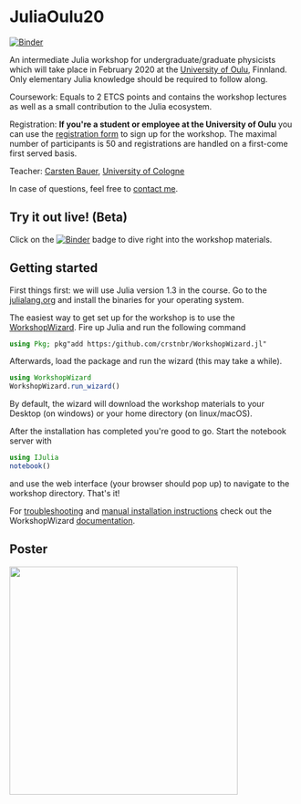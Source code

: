 # JuliaOulu20

[![Binder](https://mybinder.org/badge_logo.svg)](https://mybinder.org/v2/gh/crstnbr/JuliaOulu20/master)

An intermediate Julia workshop for undergraduate/graduate physicists which will take place in February 2020 at the [University of Oulu](https://www.oulu.fi/university/), Finnland. Only elementary Julia knowledge should be required to follow along.

Coursework: Equals to 2 ETCS points and contains the workshop lectures as well as a small contribution to the Julia ecosystem.

Registration: **If you're a student or employee at the University of Oulu** you can use the [registration form](http://tinyurl.com/juliaoulu20) to sign up for the workshop. The maximal number of participants is 50 and registrations are handled on a first-come first served basis.

Teacher: [Carsten Bauer](http://github.com/crstnbr), [University of Cologne](https://www.portal.uni-koeln.de/index.php?id=9441&L=1)

In case of questions, feel free to [contact me](http://github.com/crstnbr).

## Try it out live! (Beta)

Click on the [![Binder](https://mybinder.org/badge_logo.svg)](https://mybinder.org/v2/gh/crstnbr/JuliaOulu20/master) badge to dive right into the workshop materials.

## Getting started

First things first: we will use Julia version 1.3 in the course. Go to the [julialang.org](https://julialang.org/downloads/) and install the binaries for your operating system.

The easiest way to get set up for the workshop is to use the [WorkshopWizard](https://crstnbr.github.io/WorkshopWizard.jl/dev/). Fire up Julia and run the following command
```julia
using Pkg; pkg"add https:/github.com/crstnbr/WorkshopWizard.jl"
```

Afterwards, load the package and run the wizard (this may take a while).
```julia
using WorkshopWizard
WorkshopWizard.run_wizard()
```

By default, the wizard will download the workshop materials to your Desktop (on windows) or your home directory (on linux/macOS).

After the installation has completed you're good to go. Start the notebook server with
```julia
using IJulia
notebook()
```
and use the web interface (your browser should pop up) to navigate to the workshop directory. That's it!

For [troubleshooting](https://crstnbr.github.io/WorkshopWizard.jl/dev/troubleshooting/#Troubleshooting-1) and [manual installation instructions](https://crstnbr.github.io/WorkshopWizard.jl/dev/troubleshooting/#Manual-installation-of-a-workshop-1) check out the WorkshopWizard [documentation](https://crstnbr.github.io/WorkshopWizard.jl/dev/).

## Poster

<a href="https://github.com/crstnbr/JuliaOulu20/raw/master/orga/poster.pdf"><img src="https://github.com/crstnbr/JuliaOulu20/raw/master/orga/poster.png" width=400px></a>
